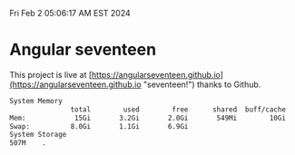 Fri Feb  2 05:06:17 AM EST 2024

# Angular seventeen


This project is live at [https://angularseventeen.github.io](https://angularseventeen.github.io "seventeen!") thanks to Github.

```bash
System Memory
               total        used        free      shared  buff/cache   available
Mem:            15Gi       3.2Gi       2.0Gi       549Mi        10Gi        12Gi
Swap:          8.0Gi       1.1Gi       6.9Gi
System Storage
507M	.
```
